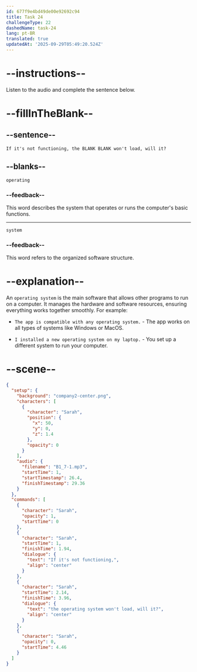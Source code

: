 ```yaml
---
id: 677f9e4bd49de00e92692c94
title: Task 24
challengeType: 22
dashedName: task-24
lang: pt-BR
translated: true
updatedAt: '2025-09-29T05:49:20.524Z'
---
```


<!-- (audio) Sarah: If it's not functioning, the operating system won't load, will it? -->

# --instructions--

Listen to the audio and complete the sentence below.

# --fillInTheBlank--

## --sentence--

`If it's not functioning, the BLANK BLANK won't load, will it?`

## --blanks--

`operating`

### --feedback--

This word describes the system that operates or runs the computer's basic functions.

---

`system`

### --feedback--

This word refers to the organized software structure.

# --explanation--

An `operating system` is the main software that allows other programs to run on a computer. It manages the hardware and software resources, ensuring everything works together smoothly. For example:

- `The app is compatible with any operating system.` - The app works on all types of systems like Windows or MacOS.

- `I installed a new operating system on my laptop.` - You set up a different system to run your computer.

# --scene--

```json
{
  "setup": {
    "background": "company2-center.png",
    "characters": [
      {
        "character": "Sarah",
        "position": {
          "x": 50,
          "y": 0,
          "z": 1.4
        },
        "opacity": 0
      }
    ],
    "audio": {
      "filename": "B1_7-1.mp3",
      "startTime": 1,
      "startTimestamp": 26.4,
      "finishTimestamp": 29.36
    }
  },
  "commands": [
    {
      "character": "Sarah",
      "opacity": 1,
      "startTime": 0
    },
    {
      "character": "Sarah",
      "startTime": 1,
      "finishTime": 1.94,
      "dialogue": {
        "text": "If it's not functioning,",
        "align": "center"
      }
    },
    {
      "character": "Sarah",
      "startTime": 2.14,
      "finishTime": 3.96,
      "dialogue": {
        "text": "the operating system won't load, will it?",
        "align": "center"
      }
    },
    {
      "character": "Sarah",
      "opacity": 0,
      "startTime": 4.46
    }
  ]
}
```
